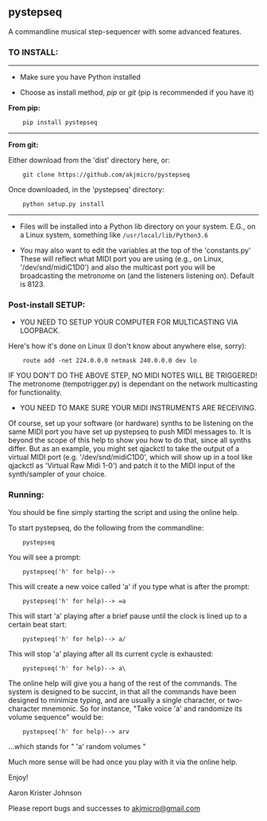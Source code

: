 ## pystepseq

A commandline musical step-sequencer with some advanced features.

### TO INSTALL:
____________

* Make sure you have Python installed

* Choose as install method, *pip* or *git* (pip is recommended if you have it)

**From pip:**
```
    pip install pystepseq
```
__________________________________

**From git:**

Either download from the 'dist' directory here, or:
```
    git clone https://github.com/akjmicro/pystepseq
```
Once downloaded, in the 'pystepseq' directory:
```
    python setup.py install
```
___________________________________

* Files will be installed into a Python lib directory on your system. E.G.,
on a Linux system, something like `/usr/local/lib/Python3.6`

* You may also want to edit the variables at the top of the 'constants.py'
These will reflect what MIDI port you are using (e.g., on Linux, 
'/dev/snd/midiC1D0') and also the multicast port you will be broadcasting
the metronome on (and the listeners listening on). Default is 8123.

### Post-install SETUP:

* YOU NEED TO SETUP YOUR COMPUTER FOR MULTICASTING VIA LOOPBACK.

Here's how it's done on Linux (I don't know about anywhere else, sorry):

```
    route add -net 224.0.0.0 netmask 240.0.0.0 dev lo
```

IF YOU DON'T DO THE ABOVE STEP, NO MIDI NOTES WILL BE TRIGGERED! The
metronome (tempotrigger.py) is dependant on the network multicasting for
functionality.

* YOU NEED TO MAKE SURE YOUR MIDI INSTRUMENTS ARE RECEIVING.

Of course, set up your software (or hardware) synths to be listening on the
same MIDI port you have set up pystepseq to push MIDI messages to. It is
beyond the scope of this help to show you how to do that, since all synths
differ. But as an example, you might set qjackctl to take the output of a
virtual MIDI port (e.g. '/dev/snd/midiC1D0', which will show up in a tool
like qjackctl as 'Virtual Raw Midi 1-0') and patch it to the MIDI input of
the synth/sampler of your choice.


### Running:

You should be fine simply starting the script and using the online help.

To start pystepseq, do the following from the commandline:

```
    pystepseq
```

You will see a prompt:

```
    pystepseq('h' for help)-->
```

This will create a new voice called 'a' if you type what is after the prompt:

```
    pystepseq('h' for help)--> =a
```

This will start 'a' playing after a brief pause until the clock is lined up
to a certain beat start:

```
    pystepseq('h' for help)--> a/
```

This will stop 'a' playing after all its current cycle is exhausted:

```
    pystepseq('h' for help)--> a\
```

The online help will give you a hang of the rest of the commands. The system
is designed to be succint, in that all the commands have been designed to
minimize typing, and are usually a single character, or two-character
mnemonic. So for instance, "Take voice 'a' and randomize its volume
sequence" would be:

```
    pystepseq('h' for help)--> arv
```

...which stands for " 'a' random volumes "

Much more sense will be had once you play with it via the online help.

Enjoy!

Aaron Krister Johnson

Please report bugs and successes to akjmicro@gmail.com
